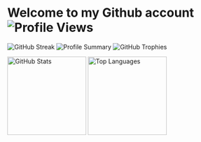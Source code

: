 # Welcome to my Github account ![Profile Views](https://komarev.com/ghpvc/?username=LiteObject&color=brightgreen) 

![GitHub Streak](https://github-readme-streak-stats.herokuapp.com/?user=LiteObject&theme=transparent&hide_border=true)
![Profile Summary](https://github-profile-summary-cards.vercel.app/api/cards/profile-details?username=LiteObject&theme=transparent)
![GitHub Trophies](https://github-profile-trophy.vercel.app/?username=LiteObject&theme=transparent&no-frame=true&row=1&column=7)

<div align="left">
  <img src="https://github-readme-stats.vercel.app/api?username=LiteObject&show_icons=true&rank_icon=github&locale=en" alt="GitHub Stats" height="180" />
  <img src="https://github-readme-stats.vercel.app/api/top-langs/?username=LiteObject&layout=compact&hide_border=false&langs_count=10&show_icons=true&theme=transparent" alt="Top Languages" height="180" />
</div>
